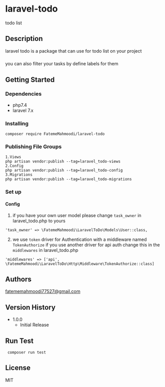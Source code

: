 # laravel-todo

todo list 

## Description

laravel todo is a package that can use for todo list on your project
#####
you can also filter your tasks by define labels for them 

 

## Getting Started

### Dependencies

- php7.4
- laravel 7.x

### Installing
```
composer require FatemeMahmoodi/laravel-todo
```

### Publishing File Groups
```
1.Views
php artisan vendor:publish --tag=laravel_todo-views
2.Config
php artisan vendor:publish --tag=laravel_todo-config
3.Migrations
php artisan vendor:publish --tag=laravel_todo-migrations
```

### Set up
#### Config
1. if you have your own user model please change `task_owner` in laravel_todo.php to yours
```
'task_owner' => \FatemeMahmoodi\LaravelToDo\Models\User::class,

```
2. we use `token` driver for Authentication with a middleware named `TokenAuthorize` if you use another driver for api auth  change this in  the  `middlewares`  in laravel_todo.php
``` 
'middlewares' => ['api', \FatemeMahmoodi\LaravelToDo\Http\Middleware\TokenAuthorize::class]

```

## Authors
 fatememahmoodi77527@gmail.com

## Version History
* 1.0.0
    * Initial Release

 ## Run Test
```
 composer run test
```

## License
MIT

